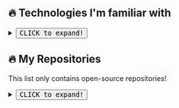 ## 🔥 Technologies I'm familiar with
<details><br>
<summary><button><kbd><kbd>CLICK</kbd> to expand!</kbd></button></summary>

![Static Badge](https://img.shields.io/badge/HTML_%26_CSS-lang?logoColor=%23fff&labelColor=%23db3300&color=%23db3300)
![Static Badge](https://img.shields.io/badge/SASS_%26_LESS-lang?logoColor=%23fff&labelColor=%23c76494&color=%23c76494)
![Static Badge](https://img.shields.io/badge/JavaScript-f7ae00?logo=javascript&logoColor=%23fff&labelColor=%23f7ae00&color=%23f7ae00)
![Static Badge](https://img.shields.io/badge/TypeScript-lang?logo=typescript&logoColor=%23fff&labelColor=%232f74c0&color=%232f74c0)
![Static Badge](https://img.shields.io/badge/Python-lang?logo=python&logoColor=%23fff&labelColor=%23376c99&color=%23376c99)
![Static Badge](https://img.shields.io/badge/React-lang?logo=react&logoColor=%235ed3f3&labelColor=%23000&color=%23000)
![Static Badge](https://img.shields.io/badge/NextJS-lang?logo=react&logoColor=%23fff&labelColor=%23c42525&color=%23c42525)
![Static Badge](https://img.shields.io/badge/MaterialUI-lang?logo=mui&logoColor=%23fff&labelColor=%23007cf8&color=%23007cf8)
![Static Badge](https://img.shields.io/badge/NodeJS-green?logo=javascript&logoColor=%23fff&labelColor=%233c823b&color=%233c823b)
![Static Badge](https://img.shields.io/badge/MySQL-lang?logo=mysql&logoColor=%23fff&labelColor=%23e48e00&color=%23e48e00)
![Static Badge](https://img.shields.io/badge/MongoDB-green?logo=mongodb&logoColor=%23fff&labelColor=%234fa542&color=%234fa542)
![Static Badge](https://img.shields.io/badge/Git-lang?logo=github&logoColor=%23fff&labelColor=%238A2BE2&color=%238A2BE2)
![Static Badge](https://img.shields.io/badge/Docker-lang?logo=docker&logoColor=%23fff&labelColor=%231d63ed&color=%231d63ed)

</details>

## 🔥 My Repositories
This list only contains open-source repositories!
<details>
<summary><button><kbd><kbd>CLICK</kbd> to expand!</kbd></button></summary>

### 1. ChatGPT-Assistant

<blockquote>ChatGPT-Assisant that can work in as discord bot or in web-interface (inteface if a clone chatGPT's chat). Can be implemented on website with <iframe> tag. Script contains 3 config, for main, style and language configs. Main one contains all settings for the entire project. Project was made on NodeJS & Express.JS</blockquote>

<a href="https://github.com/FLEYreal/ChatGPT-Assistant"><img alt="Static Badge" src="https://img.shields.io/badge/Repository-8A2BE2?logo=github&logoColor=%23ffffff&labelColor=8A2BE2"></a>
![Static Badge](https://img.shields.io/badge/NodeJS-green?logo=javascript&logoColor=%23fff&labelColor=%233c823b&color=%233c823b)
![Static Badge](https://img.shields.io/badge/JavaScript-f7ae00?logo=javascript&logoColor=%23fff&labelColor=%23f7ae00&color=%23f7ae00)
![Static Badge](https://img.shields.io/badge/MySQL-lang?logo=mysql&logoColor=%23fff&labelColor=%23e48e00&color=%23e48e00)


### 2. Discord-Message-Spammer

<blockquote>This is a discord bot, that can send notifications to all users of discord server it's located. Can be used for mailing to everyone. Bot also has filters, message can be sent to exact role. Has API to send notification with. Project was mde with NodeJS & Express.JS & Typescript</blockquote>

<a href="https://github.com/FLEYreal/Discord-Message-Spammer"><img alt="Static Badge" src="https://img.shields.io/badge/Repository-8A2BE2?logo=github&logoColor=%23ffffff&labelColor=8A2BE2"></a>
![Static Badge](https://img.shields.io/badge/NodeJS-green?logo=javascript&logoColor=%23fff&labelColor=%233c823b&color=%233c823b)
![Static Badge](https://img.shields.io/badge/TypeScript-lang?logo=typescript&logoColor=%23fff&labelColor=%232f74c0&color=%232f74c0)
![Static Badge](https://img.shields.io/badge/JavaScript-f7ae00?logo=javascript&logoColor=%23fff&labelColor=%23f7ae00&color=%23f7ae00)

### 3. SAS-Discord-Bot

<blockquote>This is a discord bot, that uses API of steam and cs:go to get information about XP of the steam users, sends custom message to discord as XP updated!</blockquote>

<a href="https://github.com/FLEYreal/SAS-Discord-Bot"><img alt="Static Badge" src="https://img.shields.io/badge/Repository-8A2BE2?logo=github&logoColor=%23ffffff&labelColor=8A2BE2"></a>
![Static Badge](https://img.shields.io/badge/Python-lang?logo=python&logoColor=%23fff&labelColor=%23376c99&color=%23376c99)

### 4. HatBuilders-Website

<blockquote>A Commertial Website for the Project of HatBuilders. The project that creates big buildings in Minecraft</blockquote>
<img src="assets/images/hatbuilders.png" alt="Image of HatBuilders website" width="800px"/>

<a href="https://github.com/FLEYreal/HatBuilders-Website"><img alt="Static Badge" src="https://img.shields.io/badge/Repository-8A2BE2?logo=github&logoColor=%23ffffff&labelColor=8A2BE2"></a>
![Static Badge](https://img.shields.io/badge/NextJS-lang?logo=react&logoColor=%23fff&labelColor=%23c42525&color=%23c42525)
![Static Badge](https://img.shields.io/badge/MaterialUI-lang?logo=mui&logoColor=%23fff&labelColor=%23007cf8&color=%23007cf8)
![Static Badge](https://img.shields.io/badge/TypeScript-lang?logo=typescript&logoColor=%23fff&labelColor=%232f74c0&color=%232f74c0)

### 5. StormShop-Project

<blockquote>Uncompleted StormShop website. This is a shop that sells Nitro, Netflix and other subscriptions to Russian Users unable to purchase them. Also sells scripts for various needs. Website contains main page, page with scripts, search bar and feature to add articles</blockquote>
<img src="assets/images/stormshop.png" alt="Image of StormShop website" width="800px"/>

<a href="https://github.com/FLEYreal/Storm-Shop-Project"><img alt="Static Badge" src="https://img.shields.io/badge/Repository-8A2BE2?logo=github&logoColor=%23ffffff&labelColor=8A2BE2"></a>
![Static Badge](https://img.shields.io/badge/MySQL-lang?logo=mysql&logoColor=%23fff&labelColor=%23e48e00&color=%23e48e00)
![Static Badge](https://img.shields.io/badge/TypeScript-lang?logo=typescript&logoColor=%23fff&labelColor=%232f74c0&color=%232f74c0)
![Static Badge](https://img.shields.io/badge/React-lang?logo=react&logoColor=%235ed3f3&labelColor=%23000&color=%23000)
![Static Badge](https://img.shields.io/badge/NodeJS-green?logo=javascript&logoColor=%23fff&labelColor=%233c823b&color=%233c823b)
![Static Badge](https://img.shields.io/badge/JavaScript-f7ae00?logo=javascript&logoColor=%23fff&labelColor=%23f7ae00&color=%23f7ae00)
![Static Badge](https://img.shields.io/badge/MaterialUI-lang?logo=mui&logoColor=%23fff&labelColor=%23007cf8&color=%23007cf8)

### 6. CodeWave Hub

<blockquote>CodeWave Hub provides development services. Its key feature is combination of Freelance and Dev Studios.</blockquote>
<img src="assets/images/codewave.png" alt="Image of CodeWave website" width="800px"/>

![Static Badge](https://img.shields.io/badge/React-lang?logo=react&logoColor=%235ed3f3&labelColor=%23000&color=%23000)
![Static Badge](https://img.shields.io/badge/MaterialUI-lang?logo=mui&logoColor=%23fff&labelColor=%23007cf8&color=%23007cf8)
![Static Badge](https://img.shields.io/badge/NodeJS-green?logo=javascript&logoColor=%23fff&labelColor=%233c823b&color=%233c823b)
![Static Badge](https://img.shields.io/badge/JavaScript-f7ae00?logo=javascript&logoColor=%23fff&labelColor=%23f7ae00&color=%23f7ae00)
![Static Badge](https://img.shields.io/badge/TypeScript-lang?logo=typescript&logoColor=%23fff&labelColor=%232f74c0&color=%232f74c0)

### 7. LightShot-Parser

<blockquote>Parse LightShot to get random screenshot made by people using lightshot. Free to use!</blockquote>
<img src="assets/images/codewave.png" alt="Image of CodeWave website" width="800px"/>

![Static Badge](https://img.shields.io/badge/React-lang?logo=react&logoColor=%235ed3f3&labelColor=%23000&color=%23000)
![Static Badge](https://img.shields.io/badge/MaterialUI-lang?logo=mui&logoColor=%23fff&labelColor=%23007cf8&color=%23007cf8)
![Static Badge](https://img.shields.io/badge/NodeJS-green?logo=javascript&logoColor=%23fff&labelColor=%233c823b&color=%233c823b)
![Static Badge](https://img.shields.io/badge/JavaScript-f7ae00?logo=javascript&logoColor=%23fff&labelColor=%23f7ae00&color=%23f7ae00)
![Static Badge](https://img.shields.io/badge/TypeScript-lang?logo=typescript&logoColor=%23fff&labelColor=%232f74c0&color=%232f74c0)


</details>
